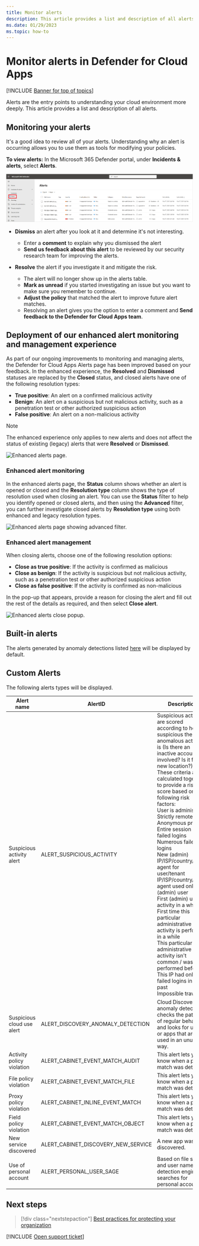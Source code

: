```yaml
---
title: Monitor alerts 
description: This article provides a list and description of all alerts.
ms.date: 01/29/2023
ms.topic: how-to
---
```

# Monitor alerts in Defender for Cloud Apps

[!INCLUDE [Banner for top of topics](includes/banner.md)]

Alerts are the entry points to understanding your cloud environment more deeply. This article provides a list and description of all alerts.

## Monitoring your alerts

It's a good idea to review all of your alerts. Understanding why an alert is occurring allows you to use them as tools for modifying your policies.

**To view alerts:** In the Microsoft 365 Defender portal, under **Incidents & alerts**, select **Alerts**.

![Alert menu.](media/alert-menu.png)

- **Dismiss** an alert after you look at it and determine it's not interesting.
  - Enter a **comment** to explain why you dismissed the alert
  - **Send us feedback about this alert** to be reviewed by our security research team for improving the alerts.

- **Resolve** the alert if you investigate it and mitigate the risk.

  - The alert will no longer show up in the alerts table.
  - **Mark as unread** if you started investigating an issue but you want to make sure you remember to continue.
  - **Adjust the policy** that matched the alert to improve future alert matches.
  - Resolving an alert gives you the option to enter a comment and **Send feedback to the Defender for Cloud Apps team**.

## Deployment of our enhanced alert monitoring and management experience

As part of our ongoing improvements to monitoring and managing alerts, the Defender for Cloud Apps Alerts page has been improved based on your feedback. In the enhanced experience, the **Resolved** and **Dismissed** statuses are replaced by the **Closed** status, and closed alerts have one of the following resolution types:

- **True positive**: An alert on a confirmed malicious activity
- **Benign**: An alert on a suspicious but not malicious activity, such as a penetration test or other authorized suspicious action
- **False positive**: An alert on a non-malicious activity

> [!NOTE]
> The enhanced experience only applies to new alerts and does not affect the status of existing (legacy) alerts that were **Resolved** or **Dismissed**.

![Enhanced alerts page.](media/monitor-alerts/enhanced-alerts.png)

### Enhanced alert monitoring

In the enhanced alerts page, the **Status** column shows whether an alert is opened or closed and the **Resolution type** column shows the type of resolution used when closing an alert. You can use the **Status** filter to help you identify opened or closed alerts, and then using the **Advanced** filter, you can further investigate closed alerts by **Resolution type** using both enhanced and legacy resolution types.

![Enhanced alerts page showing advanced filter.](media/monitor-alerts/enhanced-alerts-advanced-filter.png)

### Enhanced alert management

When closing alerts, choose one of the following resolution options:

- **Close as true positive**: If the activity is confirmed as malicious
- **Close as benign**: If the activity is suspicious but not malicious activity, such as a penetration test or other authorized suspicious action
- **Close as false positive**: If the activity is confirmed as non-malicious

In the pop-up that appears, provide a reason for closing the alert and fill out the rest of the details as required, and then select **Close alert**.

![Enhanced alerts close popup.](media/monitor-alerts/enhanced-alerts-close-resolution.png)

## Built-in alerts

The alerts generated by anomaly detections listed [here](investigate-anomaly-alerts.md) will be displayed by default.

## Custom Alerts

The following alerts types will be displayed.

|Alert name|AlertID|Description|
|----|----|----|
|Suspicious activity alert|ALERT_SUSPICIOUS_ACTIVITY|Suspicious activities are scored according to how suspicious the anomalous activity is (Is there an inactive account involved? Is it from a new location?) These criteria are all calculated together to provide a risk score based on the following risk factors: <br />User is administrator <br />Strictly remote user<br />Anonymous proxy<br /> Entire session is failed logins<br />Numerous failed logins<br />New (admin)<br />IP/ISP/country/user-agent for user/tenant<br /> IP/ISP/country/user-agent used only by (admin) user<br />First (admin) user activity in a while<br />First time this particular administrative activity is performed in a while<br />This particular administrative activity isn't common / was never performed before<br />This IP had only failed logins in the past<br />Impossible travel|
|Suspicious cloud use alert|ALERT_DISCOVERY_ANOMALY_DETECTION|Cloud Discovery anomaly detection checks the pattern of regular behavior and looks for users or apps that are used in an unusual way. |
|Activity policy violation|ALERT_CABINET_EVENT_MATCH_AUDIT|This alert lets you know when a policy match was detected.|
|File policy violation|ALERT_CABINET_EVENT_MATCH_FILE|This alert lets you know when a policy match was detected.|
|Proxy policy violation|ALERT_CABINET_INLINE_EVENT_MATCH|This alert lets you know when a policy match was detected.|
|Field policy violation|ALERT_CABINET_EVENT_MATCH_OBJECT|This alert lets you know when a policy match was detected.|
|New service discovered|ALERT_CABINET_DISCOVERY_NEW_SERVICE|A new app was discovered.|
|Use of personal account|ALERT_PERSONAL_USER_SAGE|Based on file shares and user names, the detection engine searches for personal accounts. |

## Next steps

> [!div class="nextstepaction"]
> [Best practices for protecting your organization](best-practices.md)

[!INCLUDE [Open support ticket](includes/support.md)]

